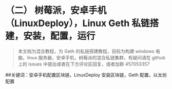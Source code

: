 # （二） 树莓派，安卓手机（LinuxDeploy），Linux Geth 私链搭建，安装，配置，运行

> 本文档为混合教程，为 Geth 的私链搭建教程，目标为构建 windows 电脑，linux 服务器，安卓手机，树莓派的混合私链集群，有疑问请在 github 上的 issues 中提出或者在下方评论区回复，或者加群 457053357

##关键词：安卓手机配置区块链，LinuxDeploy 安装区块链，Geth 配置，以太坊配置


